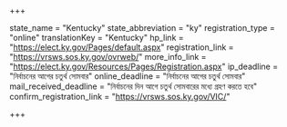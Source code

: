 +++

state_name = "Kentucky"
state_abbreviation = "ky"
registration_type = "online"
translationKey = "Kentucky"
hp_link = "https://elect.ky.gov/Pages/default.aspx"
registration_link = "https://vrsws.sos.ky.gov/ovrweb/"
more_info_link = "https://elect.ky.gov/Resources/Pages/Registration.aspx"
ip_deadline = "নির্বাচনের আগের চতুর্থ সোমবার"
online_deadline = "নির্বাচনের আগের চতুর্থ সোমবার"
mail_received_deadline = "নির্বাচনের দিন আগে চতুর্থ সোমবারের মধ্যে গ্রহণ করতে হবে"
confirm_registration_link = "https://vrsws.sos.ky.gov/VIC/"

+++